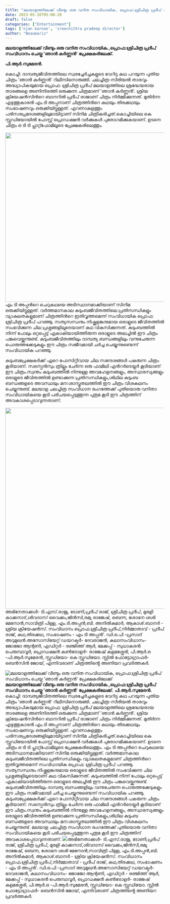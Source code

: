 ```yaml
---
title: "മലയാളത്തിലേക്ക് വീണ്ടും ഒരു വനിത സംവിധായിക, പ്രൊഫ:ശ്രീചിത്ര പ്രദീപ് സംവിധാനം ചെയ്ത 'ഞാന്‍ കര്‍ണ്ണന്‍' പ്രേക്ഷകരിലേക്ക്"
date: 2023-05-26T05:08:28
draft: false
categories: ["Entertainment"]
tags: ['njan karnan', 'sreechithra pradeep director']
author: "Beaumaris"
---
```


<strong>മലയാളത്തിലേക്ക് വീണ്ടും ഒരു വനിത സംവിധായിക.,പ്രൊഫ:ശ്രീചിത്ര പ്രദീപ് സംവിധാനം ചെയ്ത 'ഞാന്‍ കര്‍ണ്ണന്‍' പ്രേക്ഷകരിലേക്ക്.</strong>

<strong>പി.ആർ.സുമേരൻ.</strong>

കൊച്ചി: ദാമ്പത്യജീവിതത്തിലെ സ്വരച്ചേര്‍ച്ചകളുടെ വേറിട്ട കഥ പറയുന്ന പുതിയ ചിത്രം 'ഞാന്‍ കര്‍ണ്ണന്‍' റിലീസിനൊരുങ്ങി. ചലച്ചിത്ര-സീരിയല്‍ താരവും അദ്ധ്യാപികയുമായ പ്രൊഫ: ശ്രീചിത്ര പ്രദീപ് മലയാളത്തിലെ ശ്രദ്ധേയരായ താരങ്ങളെ അണിനിരത്തി ഒരുക്കുന്ന ചിത്രമാണ് 'ഞാന്‍ കര്‍ണ്ണന്‍'. ശ്രിയ ക്രിയേഷന്‍സിന്‍റെ ബാനറില്‍ പ്രദീപ് രാജാണ് ചിത്രം നിര്‍മ്മിക്കുന്നത്. മുതിര്‍ന്ന എഴുത്തുകാരന്‍ എം.ടി അപ്പനാണ് ചിത്രത്തിന്‍റെ കഥയും തിരക്കഥയും സംഭാഷണവും ഒരുക്കിയിട്ടുള്ളത്. എറണാകുളത്തും പരിസരപ്രദേശങ്ങളിലുമായിട്ടാണ് സിനിമ ചിത്രീകരിച്ചത്.കൊച്ചിയിലെ കെ സ്റ്റുഡിയോയില്‍ പോസ്റ്റ് പ്രൊഡക്ഷന്‍ വര്‍ക്കുകള്‍ പുരോഗമിക്കുകയാണ്. ഉടനെ ചിത്രം ഒ ടി ടി പ്ലാറ്റ്ഫോമിലൂടെ പ്രേക്ഷകരിലെത്തും.

<a href="https://cdn.boolokam.com/articles/2023/05/ddd-1.jpg"><img class="size-large wp-image-396947 aligncenter" src="https://cdn.boolokam.com/articles/2023/05/ddd-1-1024x683.jpg" alt="" width="800" height="534" /></a> എം ടി അപ്പന്‍റെ ചെറുകഥയെ അടിസ്ഥാനമാക്കിയാണ് സിനിമ ഒരുക്കിയിട്ടുള്ളത്. വര്‍ത്തമാനകാല കുടുംബജീവിതത്തിലെ പ്രതിസന്ധികളും വ്യാകുലതകളുമാണ് ചിത്രത്തിന്‍റെ ഇതിവൃത്തമെന്ന് സംവിധായിക പ്രൊഫ: ശ്രിചിത്ര പ്രദീപ് പറഞ്ഞു. സത്യസന്ധനും നിഷ്ക്കളങ്കനുമായ ഒരാളുടെ ജീവിതത്തില്‍ സംഭവിക്കുന്ന ചില പ്രശ്നങ്ങളിലൂടെയാണ് കഥ വികസിക്കുന്നത്. കുടുംബത്തില്‍ നിന്ന് പോലും ഒറ്റപ്പെട്ട് ഏകാകിയായിത്തീരുന്ന ഒരാളുടെ അലച്ചില്‍ ഈ ചിത്രം പങ്കുവെയ്ക്കുന്നുണ്ട്. കുടുംബജീവിതത്തിലും ദാമ്പത്യ ബന്ധങ്ങളിലും വന്നുചേരുന്ന പൊരുത്തക്കേടുകളും ഈ ചിത്രം സജീവമായി ചര്‍ച്ച ചെയ്യുന്നുണ്ടെന്ന് സംവിധായിക പറഞ്ഞു.

കുടുംബപ്രേക്ഷകര്‍ക്ക് ഏറെ പോസിറ്റീവായ ചില സന്ദേശങ്ങള്‍ പകരുന്ന ചിത്രം കൂടിയാണ്. സസ്പെന്‍സും ത്രില്ലും ചേര്‍ന്ന ഒരു ഫാമിലി എന്‍റര്‍ടെയ്നര്‍ കൂടിയാണ് ഈ ചിത്രം.സ്വന്തം കുടുംബത്തിൽ നിന്നുള്ള അവഹേളനങ്ങളും, അസ്വാരസ്യങ്ങളും ഒരാളുടെ ജീവിതത്തിൽ ഉണ്ടാക്കുന്ന പ്രതിസന്ധികളും,ശിഥില കുടുംബ ബന്ധങ്ങളടെ അവസ്ഥയും മന:ശാസ്ത്രതലത്തിൽ ഈ ചിത്രം വിശകലനം ചെയ്യുന്നുണ്ട്. മലയാള ചലച്ചിത്ര സംവിധാന രംഗത്തേക്ക് പുതിയൊരു വനിതാ സംവിധായികയെ കൂടി പരിചയപ്പെടുത്തുന്ന പുതുമ കൂടി ഈ ചിത്രത്തിന് അവകാശപ്പെടാവുന്നതാണ്.

<a href="https://cdn.boolokam.com/articles/2023/05/dqqqq-6.jpg"><img class="size-large wp-image-396948 aligncenter" src="https://cdn.boolokam.com/articles/2023/05/dqqqq-6.jpg" alt="" width="780" height="635" /></a>അഭിനേതാക്കൾ- ടി.എസ്.രാജു, ടോണി,പ്രദീപ് രാജ്, ശ്രീചിത്ര പ്രദീപ്, മുരളി കാക്കനാട്,ശിവദാസ് വൈക്കം,ജിൻസി,രമ്യ രാജേഷ്, ബെന്ന, ശോഭന ശശി മേനോൻ,സാവിത്രി പിള്ള, എം.ടി.അപ്പൻ,ബി. അനിൽകുമാർ, ആകാശ്.ബാനർ - ശ്രിയ ക്രിയേഷൻസ്. സംവിധാനം പ്രൊഫ.ശ്രീചിത്ര പ്രദീപ്,നിർമ്മാതാവ് - പ്രദീപ് രാജ്, കഥ,തിരക്കഥ, സംഭാഷണം -
എം ടി അപ്പൻ'. ഡി.ഒ.പി -പ്രസാദ് അറുമുഖൻ.അസോസിയേറ്റ് ഡയറക്ടർ- ദേവരാജൻ, കലാസംവിധാനം- ജോജോ ആന്റണി, എഡിറ്റർ - രഞ്ജിത്ത് ആർ, മേക്കപ്പ് - സുധാകരൻ പെരുമ്പാവൂർ, പ്രൊഡക്ഷൻ കൺട്രോളർ- രാജേഷ് കളമശ്ശേരി, പി.ആർ.ഒ -പി.ആർ.സുമേരൻ, സ്റ്റുഡിയോ- കെ സ്റ്റുഡിയോ. സ്റ്റിൽ ഫോട്ടോഗ്രാഫർ- ബെൻസിൻ ജോയ്, എന്നിവരാണ് ചിത്രത്തിൻ്റെ അണിയറ പ്രവർത്തകർ.


![മലയാളത്തിലേക്ക് വീണ്ടും ഒരു വനിത സംവിധായിക, പ്രൊഫ:ശ്രീചിത്ര പ്രദീപ് സംവിധാനം ചെയ്ത 'ഞാന്‍ കര്‍ണ്ണന്‍' പ്രേക്ഷകരിലേക്ക്](https://cdn.boolokam.com/articles/2023/05/ddd-1-1024x683.jpg)**മലയാളത്തിലേക്ക് വീണ്ടും ഒരു വനിത സംവിധായിക.,പ്രൊഫ:ശ്രീചിത്ര പ്രദീപ് സംവിധാനം ചെയ്ത 'ഞാന്‍ കര്‍ണ്ണന്‍' പ്രേക്ഷകരിലേക്ക്.** **പി.ആർ.സുമേരൻ.** കൊച്ചി: ദാമ്പത്യജീവിതത്തിലെ സ്വരച്ചേര്‍ച്ചകളുടെ വേറിട്ട കഥ പറയുന്ന പുതിയ ചിത്രം 'ഞാന്‍ കര്‍ണ്ണന്‍' റിലീസിനൊരുങ്ങി. ചലച്ചിത്ര-സീരിയല്‍ താരവും അദ്ധ്യാപികയുമായ പ്രൊഫ: ശ്രീചിത്ര പ്രദീപ് മലയാളത്തിലെ ശ്രദ്ധേയരായ താരങ്ങളെ അണിനിരത്തി ഒരുക്കുന്ന ചിത്രമാണ് 'ഞാന്‍ കര്‍ണ്ണന്‍'. ശ്രിയ ക്രിയേഷന്‍സിന്‍റെ ബാനറില്‍ പ്രദീപ് രാജാണ് ചിത്രം നിര്‍മ്മിക്കുന്നത്. മുതിര്‍ന്ന എഴുത്തുകാരന്‍ എം.ടി അപ്പനാണ് ചിത്രത്തിന്‍റെ കഥയും തിരക്കഥയും സംഭാഷണവും ഒരുക്കിയിട്ടുള്ളത്. എറണാകുളത്തും പരിസരപ്രദേശങ്ങളിലുമായിട്ടാണ് സിനിമ ചിത്രീകരിച്ചത്.കൊച്ചിയിലെ കെ സ്റ്റുഡിയോയില്‍ പോസ്റ്റ് പ്രൊഡക്ഷന്‍ വര്‍ക്കുകള്‍ പുരോഗമിക്കുകയാണ്. ഉടനെ ചിത്രം ഒ ടി ടി പ്ലാറ്റ്ഫോമിലൂടെ പ്രേക്ഷകരിലെത്തും. [](https://cdn.boolokam.com/articles/2023/05/ddd-1.jpg) എം ടി അപ്പന്‍റെ ചെറുകഥയെ അടിസ്ഥാനമാക്കിയാണ് സിനിമ ഒരുക്കിയിട്ടുള്ളത്. വര്‍ത്തമാനകാല കുടുംബജീവിതത്തിലെ പ്രതിസന്ധികളും വ്യാകുലതകളുമാണ് ചിത്രത്തിന്‍റെ ഇതിവൃത്തമെന്ന് സംവിധായിക പ്രൊഫ: ശ്രിചിത്ര പ്രദീപ് പറഞ്ഞു. സത്യസന്ധനും നിഷ്ക്കളങ്കനുമായ ഒരാളുടെ ജീവിതത്തില്‍ സംഭവിക്കുന്ന ചില പ്രശ്നങ്ങളിലൂടെയാണ് കഥ വികസിക്കുന്നത്. കുടുംബത്തില്‍ നിന്ന് പോലും ഒറ്റപ്പെട്ട് ഏകാകിയായിത്തീരുന്ന ഒരാളുടെ അലച്ചില്‍ ഈ ചിത്രം പങ്കുവെയ്ക്കുന്നുണ്ട്. കുടുംബജീവിതത്തിലും ദാമ്പത്യ ബന്ധങ്ങളിലും വന്നുചേരുന്ന പൊരുത്തക്കേടുകളും ഈ ചിത്രം സജീവമായി ചര്‍ച്ച ചെയ്യുന്നുണ്ടെന്ന് സംവിധായിക പറഞ്ഞു. കുടുംബപ്രേക്ഷകര്‍ക്ക് ഏറെ പോസിറ്റീവായ ചില സന്ദേശങ്ങള്‍ പകരുന്ന ചിത്രം കൂടിയാണ്. സസ്പെന്‍സും ത്രില്ലും ചേര്‍ന്ന ഒരു ഫാമിലി എന്‍റര്‍ടെയ്നര്‍ കൂടിയാണ് ഈ ചിത്രം.സ്വന്തം കുടുംബത്തിൽ നിന്നുള്ള അവഹേളനങ്ങളും, അസ്വാരസ്യങ്ങളും ഒരാളുടെ ജീവിതത്തിൽ ഉണ്ടാക്കുന്ന പ്രതിസന്ധികളും,ശിഥില കുടുംബ ബന്ധങ്ങളടെ അവസ്ഥയും മന:ശാസ്ത്രതലത്തിൽ ഈ ചിത്രം വിശകലനം ചെയ്യുന്നുണ്ട്. മലയാള ചലച്ചിത്ര സംവിധാന രംഗത്തേക്ക് പുതിയൊരു വനിതാ സംവിധായികയെ കൂടി പരിചയപ്പെടുത്തുന്ന പുതുമ കൂടി ഈ ചിത്രത്തിന് അവകാശപ്പെടാവുന്നതാണ്. [![](https://cdn.boolokam.com/articles/2023/05/dqqqq-6.jpg)](https://cdn.boolokam.com/articles/2023/05/dqqqq-6.jpg)അഭിനേതാക്കൾ- ടി.എസ്.രാജു, ടോണി,പ്രദീപ് രാജ്, ശ്രീചിത്ര പ്രദീപ്, മുരളി കാക്കനാട്,ശിവദാസ് വൈക്കം,ജിൻസി,രമ്യ രാജേഷ്, ബെന്ന, ശോഭന ശശി മേനോൻ,സാവിത്രി പിള്ള, എം.ടി.അപ്പൻ,ബി. അനിൽകുമാർ, ആകാശ്.ബാനർ - ശ്രിയ ക്രിയേഷൻസ്. സംവിധാനം പ്രൊഫ.ശ്രീചിത്ര പ്രദീപ്,നിർമ്മാതാവ് - പ്രദീപ് രാജ്, കഥ,തിരക്കഥ, സംഭാഷണം - എം ടി അപ്പൻ'. ഡി.ഒ.പി -പ്രസാദ് അറുമുഖൻ.അസോസിയേറ്റ് ഡയറക്ടർ- ദേവരാജൻ, കലാസംവിധാനം- ജോജോ ആന്റണി, എഡിറ്റർ - രഞ്ജിത്ത് ആർ, മേക്കപ്പ് - സുധാകരൻ പെരുമ്പാവൂർ, പ്രൊഡക്ഷൻ കൺട്രോളർ- രാജേഷ് കളമശ്ശേരി, പി.ആർ.ഒ -പി.ആർ.സുമേരൻ, സ്റ്റുഡിയോ- കെ സ്റ്റുഡിയോ. സ്റ്റിൽ ഫോട്ടോഗ്രാഫർ- ബെൻസിൻ ജോയ്, എന്നിവരാണ് ചിത്രത്തിൻ്റെ അണിയറ പ്രവർത്തകർ.
